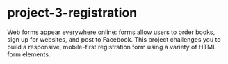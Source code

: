 # project-3-registration

Web forms appear everywhere online: forms allow users to order books, sign up for websites, and post to Facebook. 
This project challenges you to build a responsive, mobile-first registration form using a variety of HTML form elements.
